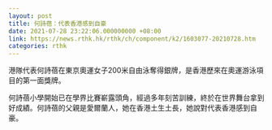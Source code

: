 ```yaml
---
layout: post
title: 何詩蓓：代表香港感到自豪
date: 2021-07-28 23:22:06.000000000 +08:00
link: https://news.rthk.hk/rthk/ch/component/k2/1603077-20210728.htm
categories: rthk
---
```


港隊代表何詩蓓在東京奧運女子200米自由泳奪得銀牌，是香港歷來在奧運游泳項目的第一面獎牌。

何詩蓓小學開始已在學界比賽嶄露頭角，經過多年刻苦訓練，終於在世界舞台拿到好成績。何詩蓓的父親是愛爾蘭人，她在香港土生土長，她說對代表香港感到自豪。
